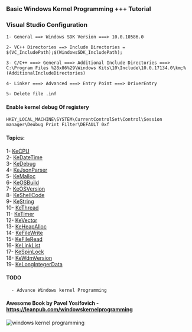 ### Basic Windows Kernel Programming +++ Tutorial 



### Visual Studio Configuration 

    1- General ==> Windows SDK Version ===> 10.0.10586.0

    2- VC++ Directories ==> Include Directories = $(VC_IncludePath);$(WindowsSDK_IncludePath);

    3- C/C++ ===> General ===> Additional Include Directories ===> C:\Program Files %28x86%29\Windows Kits\10\Include\10.0.17134.0\km;%(AdditionalIncludeDirectories)

    4- Linker ===> Advanced ===> Entry Point ===> DriverEntry

    5- Delete file .inf
    

#### Enable kernel debug Of registery

    HKEY_LOCAL_MACHINE\SYSTEM\CurrentControlSet\Control\Session manager\Deubug Print Filter\DEFAULT 0xf

#### Topics:
  1- [KeCPU](https://github.com/raminfp/basicwindowskernelprogramming/tree/master/KeCPU) <br />
  2- [KeDateTime](https://github.com/raminfp/basicwindowskernelprogramming/tree/master/KeDateTime) <br />
  3- [KeDebug](https://github.com/raminfp/basicwindowskernelprogramming/tree/master/KeDebug) <br />
  4- [KeJsonParser](https://github.com/raminfp/basicwindowskernelprogramming/tree/master/KeJsonParser) <br />
  5- [KeMalloc](https://github.com/raminfp/basicwindowskernelprogramming/tree/master/KeMalloc) <br />
  6- [KeOSBuild](https://github.com/raminfp/basicwindowskernelprogramming/tree/master/KeOSBuild) <br />
  7- [KeOSVersion](https://github.com/raminfp/basicwindowskernelprogramming/tree/master/KeOSVersion) <br />
  8- [KeShellCode](https://github.com/raminfp/basicwindowskernelprogramming/tree/master/KeShellCode) <br />
  9- [KeString](https://github.com/raminfp/basicwindowskernelprogramming/tree/master/KeString) <br />
  10- [KeThread](https://github.com/raminfp/basicwindowskernelprogramming/tree/master/KeThread) <br />
  11- [KeTimer](https://github.com/raminfp/basicwindowskernelprogramming/tree/master/KeTimer) <br />
  12- [KeVector](https://github.com/raminfp/basicwindowskernelprogramming/tree/master/KeVector) <br />
  13- [KeHeapAlloc](https://github.com/raminfp/basicwindowskernelprogramming/tree/master/KeHeapAlloc) <br />
  14- [KeFileWrite](https://github.com/raminfp/basicwindowskernelprogramming/tree/master/KeFileWrite) <br />
  15- [KeFileRead](https://github.com/raminfp/basicwindowskernelprogramming/tree/master/KeFileRead) <br />
  16- [KeLinkList](https://github.com/raminfp/basicwindowskernelprogramming/tree/master/KeLinkList) <br />
  17- [KeSpinLock](https://github.com/raminfp/basicwindowskernelprogramming/tree/master/KeSpinLock) <br />
  18- [KeWdmVersion](https://github.com/raminfp/basicwindowskernelprogramming/tree/master/KeWdmVersion) <br />
  19- [KeLongIntegerData](https://github.com/raminfp/basicwindowskernelprogramming/tree/master/KeLongIntegerData) <br />
  
#### TODO
      - Advance Windows kernel Programming
      
    
#### Awesome Book by Pavel Yosifovich - https://leanpub.com/windowskernelprogramming

![windows kernel programming](https://m.media-amazon.com/images/I/41qJOhBcKuL.jpg "
Pavel Yosifovich")
